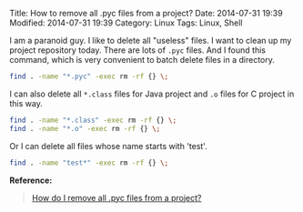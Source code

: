 Title: How to remove all .pyc files from a project?
Date: 2014-07-31 19:39
Modified: 2014-07-31 19:39
Category: Linux
Tags: Linux, Shell

I am a paranoid guy. I like to delete all "useless" files. I want to clean up my project repository today. There are lots of `.pyc` files. And I found this command, which is very convenient to batch delete files in a directory.


```bash
find . -name "*.pyc" -exec rm -rf {} \;
```

I can also delete all `*.class` files for Java project and `.o` files for C project in this way.

```bash
find . -name "*.class" -exec rm -rf {} \;
find . -name "*.o" -exec rm -rf {} \;
```

Or I can delete all files whose name starts with 'test'.

```bash
find . -name "test*" -exec rm -rf {} \;
```
	
**Reference:**
> [How do I remove all .pyc files from a project?](http://stackoverflow.com/questions/785519/how-do-i-remove-all-pyc-files-from-a-project)